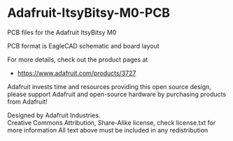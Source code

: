 # Adafruit-ItsyBitsy-M0-PCB
PCB files for the Adafruit ItsyBitsy M0

PCB format is EagleCAD schematic and board layout

For more details, check out the product pages at

   * https://www.adafruit.com/products/3727

Adafruit invests time and resources providing this open source design, 
please support Adafruit and open-source hardware by purchasing 
products from Adafruit!

Designed by Adafruit Industries.  
Creative Commons Attribution, Share-Alike license, check license.txt for more information
All text above must be included in any redistribution